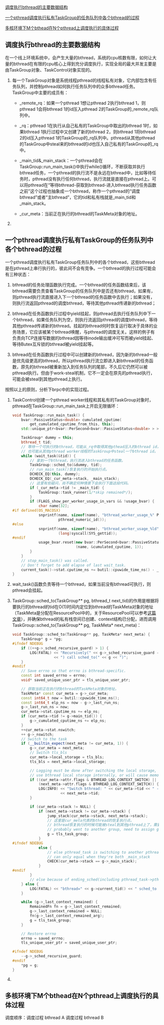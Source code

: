 [调度执行bthread的主要数据结构](#调度执行bthread的主要数据结构)

[一个pthread调度执行私有TaskGroup的任务队列中各个bthread的过程](#一个pthread调度执行私有TaskGroup的任务队列中各个bthread的过程)

[多核环境下M个bthead在N个pthread上调度执行的具体过程](#多核环境下M个bthead在N个pthread上调度执行的具体过程)

## 调度执行bthread的主要数据结构
在一个线上环境系统中，会产生大量的bthread，系统的cpu核数有限，如何让大量的bthread在有限的cpu核心上得到充分调度执行，实现全局的最大并发主要是由TaskGroup对象、TaskControl对象实现的。

1. 每一个TaskGroup对象是系统线程pthread的线程私有对象，它内部包含有任务队列，并控制pthread如何执行任务队列中的众多bthread任务。TaskGroup中主要的成员有：

   - _remote_rq：如果一个pthread 1想让pthread 2执行bthread 1，则pthread 1会将bthread 1的id压入pthread 2的TaskGroup的_remote_rq队列中。
   
   - _rq：pthread 1在执行从自己私有的TaskGroup中取出的bthread 1时，如果bthread 1执行过程中又创建了新的bthread 2，则bthread 1将bthread 2的id压入pthread 1的TaskGroup的_rq队列中。pthread从其他pthread的TaskGroup中steal来的bthread的id也压入自己私有的TaskGroup的_rq中。

   - _main_tid&_main_stack：一个pthread会在TaskGroup::run_main_task()中执行while()循环，不断获取并执行bthread任务，一个pthread的执行流不是永远在bthread中，比如等待任务时，pthread没有执行任何bthread，执行流就是直接在pthread上。可以将pthread在“等待bthread-获取到bthread-进入bthread执行任务函数之前”这个过程也抽象成一个bthread，称作一个pthread的“调度bthread”或者“主bthread”，它的tid和私有栈就是_main_tid和_main_stack。
   
   - _cur_meta：当前正在执行的bthread的TaskMeta对象的地址。
   
2. 

## 一个pthread调度执行私有TaskGroup的任务队列中各个bthread的过程
一个pthread调度执行私有TaskGroup任务队列中的各个bthread，这些bthread是在pthread上串行执行的，彼此间不会有竞争。一个bthread的执行过程可能会有三种状态：

1. bthread的任务处理函数执行完成。一个bthread的任务函数结束后，该bthread需要负责查看TaskGroup的任务队列中是否还有bthread，如果有，则pthread执行流直接进入下一个bthread的任务函数中去执行；如果没有，则执行流返回pthread的调度bthread，等待其他pthread传递新的bthread；

2. bthread在任务函数执行过程中yield挂起，则pthread去执行任务队列中下一个bthread，如果任务队列为空，则执行流返回pthread的调度bthread，等待其他pthread传递新的bthread。挂起的bthread何时恢复运行取决于具体的业务场景，它应该被某个bthread唤醒，与pthread的调度无关。这样的例子有负责向TCP连接写数据的bthread因等待inode输出缓冲可写而被yield挂起、等待Butex互斥锁的bthread被yield挂起等。

3. bthread在任务函数执行过程中可以创建新的bthread，因为新的bthread一般是优先级更高的bthread，所以pthread执行流立即进入新bthread的任务函数，原先的bthread被重新加入到任务队列的尾部，不久后它仍然可以被pthread执行。但由于work-steal机制，它不一定会在原先的pthread执行，可能会被steal到其他pthread上执行。

按照以上的原则，分析下brpc中的实现过程。

1. TaskControl创建一个pthread worker线程和其私有的TaskGroup对象时，pthread在TaskGroup::run_main_task上开启无限循环：

   ```c++
   void TaskGroup::run_main_task() {
       bvar::PassiveStatus<double> cumulated_cputime(
           get_cumulated_cputime_from_this, this);
       std::unique_ptr<bvar::PerSecond<bvar::PassiveStatus<double> > > usage_bvar;

       TaskGroup* dummy = this;
       bthread_t tid;
       // 等待一个可执行的bthread，可能从_rq中取得其他pthead压入的bthread id，
       // 也可能从其他pthread worker线程的TaskGroup中steal一个bthread id。
       while (wait_task(&tid)) {
           // 拿到一个bthread，执行流进入bthread的任务函数。
           TaskGroup::sched_to(&dummy, tid);
           // run_main_task()恢复执行的开始执行点。
           DCHECK_EQ(this, dummy);
           DCHECK_EQ(_cur_meta->stack, _main_stack);
           // 这里有些疑问，尚不确定何种情景下会执行下面这段代码。
           if (_cur_meta->tid != _main_tid) {
               TaskGroup::task_runner(1/*skip remained*/);
           }
           if (FLAGS_show_per_worker_usage_in_vars && !usage_bvar) {
               char name[32];
   #if defined(OS_MACOSX)
               snprintf(name, sizeof(name), "bthread_worker_usage_%" PRIu64,
                        pthread_numeric_id());
   #else
               snprintf(name, sizeof(name), "bthread_worker_usage_%ld",
                        (long)syscall(SYS_gettid));
   #endif
               usage_bvar.reset(new bvar::PerSecond<bvar::PassiveStatus<double> >
                                (name, &cumulated_cputime, 1));
           }
       }
       // stop_main_task() was called.
       // Don't forget to add elapse of last wait_task.
       current_task()->stat.cputime_ns += butil::cpuwide_time_ns() - _last_run_ns;
   }
   ```
   
2. wait_task()函数负责等待一个bthread，如果当前没有bthread可执行，则pthread会挂起。
   
3. TaskGroup::sched_to(TaskGroup** pg, bthread_t next_tid)的作用是根据将要执行的bthread的tid在O(1)时间内定位到bthread的TaskMeta对象的地址（TaskMeta是分配在ResourcePool中的，关于ResourcePool可以参考[这篇文章](resource_pool.md)），并确保bthread的私有栈空间已创建、context结构已分配，进而调用TaskGroup::sched_to(TaskGroup** pg, TaskMeta* next_meta)：
     
   ```c++
   void TaskGroup::sched_to(TaskGroup** pg, TaskMeta* next_meta) {
       TaskGroup* g = *pg;
   #ifndef NDEBUG
       if ((++g->_sched_recursive_guard) > 1) {
           LOG(FATAL) << "Recursively(" << g->_sched_recursive_guard - 1
                      << ") call sched_to(" << g << ")";
       }
   #endif
       // Save errno so that errno is bthread-specific.
       const int saved_errno = errno;
       void* saved_unique_user_ptr = tls_unique_user_ptr;

       // 获取当前正在执行的bthread的TaskMeta对象的地址。
       TaskMeta* const cur_meta = g->_cur_meta;
       const int64_t now = butil::cpuwide_time_ns();
       const int64_t elp_ns = now - g->_last_run_ns;
       g->_last_run_ns = now;
       cur_meta->stat.cputime_ns += elp_ns;
       if (cur_meta->tid != g->main_tid()) {
           g->_cumulated_cputime_ns += elp_ns;
       }
       ++cur_meta->stat.nswitch;
       ++ g->_nswitch;
       // Switch to the task
       if (__builtin_expect(next_meta != cur_meta, 1)) {
           g->_cur_meta = next_meta;
           // Switch tls_bls
           cur_meta->local_storage = tls_bls;
           tls_bls = next_meta->local_storage;

           // Logging must be done after switching the local storage, since the logging lib 
           // use bthread local storage internally, or will cause memory leak.
           if ((cur_meta->attr.flags & BTHREAD_LOG_CONTEXT_SWITCH) ||
               (next_meta->attr.flags & BTHREAD_LOG_CONTEXT_SWITCH)) {
               LOG(INFO) << "Switch bthread: " << cur_meta->tid << " -> "
                         << next_meta->tid;
           }

           if (cur_meta->stack != NULL) {
               if (next_meta->stack != cur_meta->stack) {
                   jump_stack(cur_meta->stack, next_meta->stack);
                   // 这里是cur_meta代表的bthread的恢复执行点。
                   // bthread恢复执行的时候可能被steal到其他pthread上了，需要重置TaskGroup对象的指针g。
                   // probably went to another group, need to assign g again.
                   g = tls_task_group;
               }
   #ifndef NDEBUG
               else {
                   // else pthread_task is switching to another pthread_task, sc
                   // can only equal when they're both _main_stack
                   CHECK(cur_meta->stack == g->_main_stack);
               }
   #endif
           }
           // else because of ending_sched(including pthread_task->pthread_task)
       } else {
           LOG(FATAL) << "bthread=" << g->current_tid() << " sched_to itself!";
       }

       while (g->_last_context_remained) {
           RemainedFn fn = g->_last_context_remained;
           g->_last_context_remained = NULL;
           fn(g->_last_context_remained_arg);
           g = tls_task_group;
       }

       // Restore errno
       errno = saved_errno;
       tls_unique_user_ptr = saved_unique_user_ptr;

   #ifndef NDEBUG
       --g->_sched_recursive_guard;
   #endif
       *pg = g;
   }
   ```
   
4.    
   
   
   
   

## 多核环境下M个bthead在N个pthread上调度执行的具体过程


调度顺序：调度过程 bthread A 调度过程 bthread B


